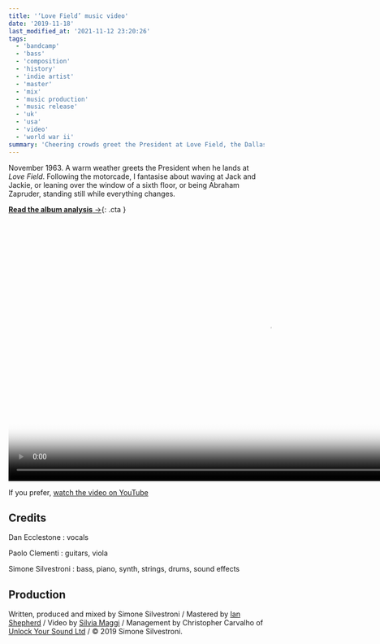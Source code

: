 ```yaml
---
title: '‘Love Field’ music video'
date: '2019-11-18'
last_modified_at: '2021-11-12 23:20:26'
tags:
  - 'bandcamp'
  - 'bass'
  - 'composition'
  - 'history'
  - 'indie artist'
  - 'master'
  - 'mix'
  - 'music production'
  - 'music release'
  - 'uk'
  - 'usa'
  - 'video'
  - 'world war ii'
summary: 'Cheering crowds greet the President at Love Field, the Dallas airport. As the motorcade cuts through the city, I imagine to be there, standing still while everything changes.'
---
```

November 1963. A warm weather greets the President when he lands at _Love Field_. Following the motorcade, I fantasise about waving at Jack and Jackie, or leaning over the window of a sixth floor, or being Abraham Zapruder, standing still while everything changes.

[**Read the album analysis**&nbsp;&rarr;](/blog/after-1989/){: .cta }

<div class="fullscreen">
  <video controls src="{{ site.url }}/assets/videos/music-video-love-field.mp4"
    poster="{{ site.url }}/assets/videos/music-video-love-field.jpg"
    width="1024">
    Sorry, your browser doesn't support embedded videos, but you can <a href="{{ site.url }}/assets/videos/music-video-love-field.mp4">download it</a> and watch it with your favorite video player.
  </video>
  <p>If you prefer, <a href="https://youtu.be/oTR5ZJQdRXM">watch the video on YouTube</a></p>
</div>

## Credits

Dan Ecclestone
: vocals

Paolo Clementi
: guitars, viola

Simone Silvestroni
: bass, piano, synth, strings, drums, sound effects

## Production

Written, produced and mixed by Simone Silvestroni / Mastered by [Ian Shepherd](https://en.wikipedia.org/wiki/Ian_Shepherd) / Video by [Silvia Maggi](https://silviamaggidesign.com) / Management by Christopher Carvalho of [Unlock Your Sound Ltd](https://unlockyoursound.com/) / &copy;&nbsp;2019 Simone Silvestroni.